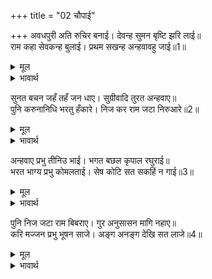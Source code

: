 +++
title = "02 चौपाई"

+++
अवधपुरी अति रुचिर बनाई। देवन्ह सुमन बृष्टि झरि लाई॥  
राम कहा सेवकन्ह बुलाई। प्रथम सखन्ह अन्हवावहु जाई॥1॥  

<details><summary>मूल</summary>

अवधपुरी अति रुचिर बनाई। देवन्ह सुमन बृष्टि झरि लाई॥  
राम कहा सेवकन्ह बुलाई। प्रथम सखन्ह अन्हवावहु जाई॥1॥  
</details>

<details><summary>भावार्थ</summary>

अवधपुरी बहुत ही सुन्दर सजाई गई। देवताओं ने पुष्पों की वर्षा की झडी लगा दी। श्री रामचन्द्रजी ने सेवकों को बुलाकर कहा कि तुम लोग जाकर पहले मेरे सखाओं को स्नान कराओ॥1॥  
</details>

सुनत बचन जहँ तहँ जन धाए। सुग्रीवादि तुरत अन्हवाए॥  
पुनि करुनानिधि भरतु हँकारे। निज कर राम जटा निरुआरे॥2॥  

<details><summary>मूल</summary>

सुनत बचन जहँ तहँ जन धाए। सुग्रीवादि तुरत अन्हवाए॥  
पुनि करुनानिधि भरतु हँकारे। निज कर राम जटा निरुआरे॥2॥  
</details>

<details><summary>भावार्थ</summary>

भगवान्‌ के वचन सुनते ही सेवक जहाँ-तहाँ दौडे और तुरन्त ही उन्होन्ने सुग्रीवादि को स्नान कराया। फिर करुणानिधान श्री रामजी ने भरतजी को बुलाया और उनकी जटाओं को अपने हाथों से सुलझाया॥2॥  
</details>

अन्हवाए प्रभु तीनिउ भाई। भगत बछल कृपाल रघुराई॥  
भरत भाग्य प्रभु कोमलताई। सेष कोटि सत सकहिं न गाई॥3॥  

<details><summary>मूल</summary>

अन्हवाए प्रभु तीनिउ भाई। भगत बछल कृपाल रघुराई॥  
भरत भाग्य प्रभु कोमलताई। सेष कोटि सत सकहिं न गाई॥3॥  
</details>

<details><summary>भावार्थ</summary>

तदनन्तर भक्त वत्सल कृपालु प्रभु श्री रघुनाथजी ने तीनों भाइयों को स्नान कराया। भरतजी का भाग्य और प्रभु की कोमलता का वर्णन अरबों शेषजी भी नहीं कर सकते॥3॥  
</details>

पुनि निज जटा राम बिबराए। गुर अनुसासन मागि नहाए॥  
करि मज्जन प्रभु भूषन साजे। अङ्ग अनङ्ग देखि सत लाजे॥4॥  

<details><summary>मूल</summary>

पुनि निज जटा राम बिबराए। गुर अनुसासन मागि नहाए॥  
करि मज्जन प्रभु भूषन साजे। अङ्ग अनङ्ग देखि सत लाजे॥4॥  
</details>

<details><summary>भावार्थ</summary>

फिर श्री रामजी ने अपनी जटाएँ खोलीं और गुरुजी की आज्ञा माँगकर स्नान किया। स्नान करके प्रभु ने आभूषण धारण किए। उनके (सुशोभित) अङ्गों को देखकर सैकडों (असङ्ख्य) कामदेव लजा गए॥4॥  
</details>

